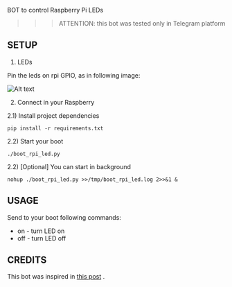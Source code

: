 
BOT to control Raspberry Pi LEDs

>>> ATTENTION: this bot was tested only in Telegram platform

## SETUP

1) LEDs

Pin the leds on rpi GPIO, as in following image:

![Alt text](https://halckemy.s3.amazonaws.com/uploads/attachments/247656/simpl_IzA7ZC8BCH.PNG)

2) Connect in your Raspberry

2.1) Install project dependencies

`pip install -r requirements.txt`

2.2) Start your boot

`./boot_rpi_led.py`

2.2) [Optional] You can start in background

`nohup ./boot_rpi_led.py >>/tmp/boot_rpi_led.log 2>>&1 &`

## USAGE

Send to your boot following commands:
* on  - turn LED on
* off - turn LED off


## CREDITS

This bot was inspired in [this post](https://www.hackster.io/Salman_faris_vp/telegram-bot-with-raspberry-pi-f373da) .
